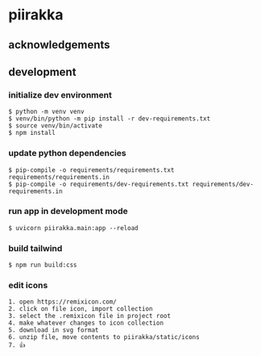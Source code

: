 # piirakka

## acknowledgements

## development

### initialize dev environment

    $ python -m venv venv
    $ venv/bin/python -m pip install -r dev-requirements.txt
    $ source venv/bin/activate
    $ npm install

### update python dependencies

    $ pip-compile -o requirements/requirements.txt requirements/requirements.in
    $ pip-compile -o requirements/dev-requirements.txt requirements/dev-requirements.in

### run app in development mode

    $ uvicorn piirakka.main:app --reload

### build tailwind

    $ npm run build:css 

### edit icons

    1. open https://remixicon.com/
    2. click on file icon, import collection
    3. select the .remixicon file in project root
    4. make whatever changes to icon collection
    5. download in svg format
    6. unzip file, move contents to piirakka/static/icons
    7. 👍

